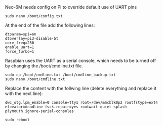Neo-6M needs config on Pi to override default use of UART pins


```
sudo nano /boot/config.txt
```

At the end of the file add the following lines:

```
dtparam=spi=on
dtoverlay=pi3-disable-bt
core_freq=250
enable_uart=1
force_turbo=1
```

Raspbian uses the UART as a serial console, which needs to be turned off by changing
the /boot/cmdline.txt file.

```
sudo cp /boot/cmdline.txt /boot/cmdline_backup.txt
sudo nano /boot/cmdline.txt
```

Replace the content with the follwing line (delete everything and replace it with the next line):

```
dwc_otg.lpm_enable=0 console=tty1 root=/dev/mmcblk0p2 rootfstype=ext4 elevator=deadline fsck.repair=yes rootwait quiet splash plymouth.ignore-serial-consoles
```

```
sudo reboot
```